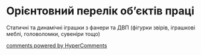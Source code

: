 <div id="hypercomments_widget" class="js-hypercomments-widget invisible"></div>

# Орієнтовний перелік об’єктів праці

Статичні та динамічні іграшки з фанери та ДВП (фігурки звірів, іграшкові меблі, головоломки, сувеніри тощо)

<div class="js-hypercomments-container">
<a href="http://hypercomments.com" class="hc-link" title="comments widget">comments powered by HyperComments</a>
</div>